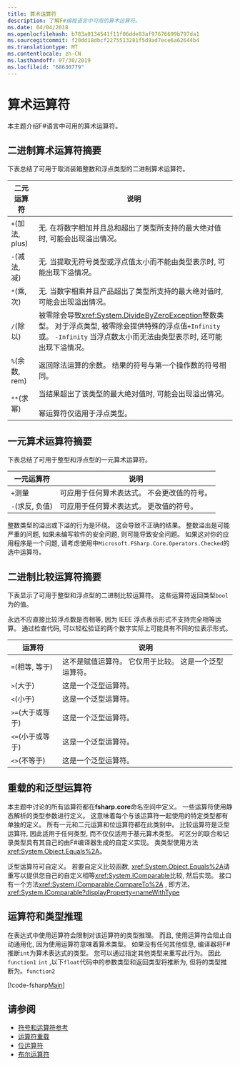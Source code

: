 ```yaml
---
title: 算术运算符
description: 了解F#编程语言中可用的算术运算符。
ms.date: 04/04/2018
ms.openlocfilehash: b783a0134541f11f06dde83af97676699b797da1
ms.sourcegitcommit: f20dd18dbcf2275513281f5d9ad7ece6a62644b4
ms.translationtype: MT
ms.contentlocale: zh-CN
ms.lasthandoff: 07/30/2019
ms.locfileid: "68630779"
---
```

# <a name="arithmetic-operators"></a>算术运算符

本主题介绍F#语言中可用的算术运算符。

## <a name="summary-of-binary-arithmetic-operators"></a>二进制算术运算符摘要

下表总结了可用于取消装箱整数和浮点类型的二进制算术运算符。

|二元运算符|说明|
|---------------|-----|
|`+`(加法, plus)|无. 在将数字相加并且总和超出了类型所支持的最大绝对值时, 可能会出现溢出情况。|
|`-`(减法, 减)|无. 当提取无符号类型或浮点值太小而不能由类型表示时, 可能出现下溢情况。|
|`*`(乘, 次)|无. 当数字相乘并且产品超出了类型所支持的最大绝对值时, 可能会出现溢出情况。|
|`/`(除以)|被零除会导致<xref:System.DivideByZeroException>整数类型。 对于浮点类型, 被零除会提供特殊的浮点值`+Infinity`或。 `-Infinity` 当浮点数太小而无法由类型表示时, 还可能出现下溢情况。|
|`%`(余数, rem)|返回除法运算的余数。 结果的符号与第一个操作数的符号相同。|
|`**`(求幂)|当结果超出了该类型的最大绝对值时, 可能会出现溢出情况。<br /><br />幂运算符仅适用于浮点类型。|

## <a name="summary-of-unary-arithmetic-operators"></a>一元算术运算符摘要

下表总结了可用于整型和浮点型的一元算术运算符。

|一元运算符|说明|
|--------------|-----|
|`+`测量|可应用于任何算术表达式。 不会更改值的符号。|
|`-`(求反, 负值)|可应用于任何算术表达式。 更改值的符号。|

整数类型的溢出或下溢的行为是环绕。 这会导致不正确的结果。 整数溢出是可能严重的问题, 如果未编写软件的安全问题, 则可能导致安全问题。 如果这对你的应用程序是一个问题, 请考虑使用中`Microsoft.FSharp.Core.Operators.Checked`的选中运算符。

## <a name="summary-of-binary-comparison-operators"></a>二进制比较运算符摘要

下表显示了可用于整型和浮点型的二进制比较运算符。 这些运算符返回类型`bool`为的值。

永远不应直接比较浮点数是否相等, 因为 IEEE 浮点表示形式不支持完全相等运算。 通过检查代码, 可以轻松验证的两个数字实际上可能具有不同的位表示形式。

|运算符|说明|
|--------|-----|
|`=`(相等, 等于)|这不是赋值运算符。 它仅用于比较。 这是一个泛型运算符。|
|`>`(大于)|这是一个泛型运算符。|
|`<`(小于)|这是一个泛型运算符。|
|`>=`(大于或等于)|这是一个泛型运算符。|
|`<=`(小于或等于)|这是一个泛型运算符。|
|`<>`(不等于)|这是一个泛型运算符。|

## <a name="overloaded-and-generic-operators"></a>重载的和泛型运算符

本主题中讨论的所有运算符都在**fsharp.core**命名空间中定义。 一些运算符使用静态解析的类型参数进行定义。 这意味着每个与该运算符一起使用的特定类型都有单独的定义。 所有一元和二元运算和位运算符都在此类别中。 比较运算符是泛型运算符, 因此适用于任何类型, 而不仅仅适用于基元算术类型。 可区分的联合和记录类型具有其自己的由F#编译器生成的自定义实现。 类类型使用方法<xref:System.Object.Equals%2A>。

泛型运算符可自定义。 若要自定义比较函数, <xref:System.Object.Equals%2A>请重写以提供您自己的自定义相等<xref:System.IComparable>比较, 然后实现。 接口有一个方法<xref:System.IComparable.CompareTo%2A> , 即方法。 <xref:System.IComparable?displayProperty=nameWithType>

## <a name="operators-and-type-inference"></a>运算符和类型推理

在表达式中使用运算符会限制对该运算符的类型推理。 而且, 使用运算符会阻止自动通用化, 因为使用运算符意味着算术类型。 如果没有任何其他信息, 编译器将F#推断`int`为算术表达式的类型。 您可以通过指定其他类型来重写此行为。 因此`function1` `int` ,以下`float`代码中的参数类型和返回类型将推断为, 但将的类型推断为。`function2`

[!code-fsharp[Main](~/samples/snippets/fsharp/lang-ref-1/snippet3501.fs)]

## <a name="see-also"></a>请参阅

- [符号和运算符参考](index.md)
- [运算符重载](../operator-overloading.md)
- [位运算符](bitwise-operators.md)
- [布尔运算符](boolean-operators.md)
